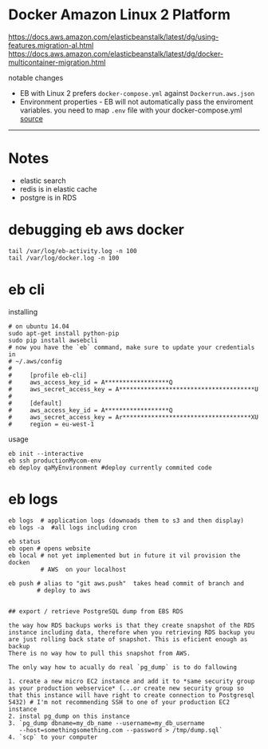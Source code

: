 # Docker Amazon Linux 2 Platform

https://docs.aws.amazon.com/elasticbeanstalk/latest/dg/using-features.migration-al.html
https://docs.aws.amazon.com/elasticbeanstalk/latest/dg/docker-multicontainer-migration.html


notable changes

* EB with Linux 2 prefers `docker-compose.yml` against
  `Dockerrun.aws.json`
* Environment properties - EB will not automatically pass the
  enviroment variables. you need to map `.env` file with your
docker-compose.yml
[source](https://docs.aws.amazon.com/elasticbeanstalk/latest/dg/create_deploy_docker.container.console.html#docker-env-cfg.env-variables)



-------------------------------------

# Notes

* elastic search
* redis is in elastic cache
* postgre is in RDS


# debugging eb aws docker

```
tail /var/log/eb-activity.log -n 100
tail /var/log/docker.log -n 100

```


# eb cli

installing

```
# on ubuntu 14.04
sudo apt-get install python-pip
sudo pip install awsebcli
# now you have the `eb` command, make sure to update your credentials in
# ~/.aws/config
#
#     [profile eb-cli]
#     aws_access_key_id = A******************Q
#     aws_secret_access_key = A**************************************U
#     
#     [default]
#     aws_access_key_id = A******************Q
#     aws_secret_access_key = Ar************************************XU
#     region = eu-west-1

```

usage

```
eb init --interactive
eb ssh productionMycom-env
eb deploy qaMyEnvironment #deploy currently commited code
```





# eb logs

```
eb logs  # application logs (downoads them to s3 and then display)
eb logs -a  #all logs including cron 

eb status
eb open # opens website
eb local # not yet implemented but in future it vil provision the docken
         # AWS  on your localhost

eb push # alias to "git aws.push"  takes head commit of branch and
        # deploy to aws


## export / retrieve PostgreSQL dump from EBS RDS

the way how RDS backups works is that they create snapshot of the RDS
instance including data, therefore when you retrieving RDS backup you
are just rolling back state of snapshot. This is eficient enough as
backup
There is no way how to pull this snapshot from AWS. 

The only way how to acually do real `pg_dump` is to do fallowing

1. create a new micro EC2 instance and add it to *same security group as your production webservice* (...or create new security group so that this instance will have right to create connection to Postgresql 5432) # I'm not recommending SSH to one of your production EC2 instance
2. instal pg_dump on this instance 
3. `pg_dump dbname=my_db_name --username=my_db_username
   --host=somethingsomething.com --password > /tmp/dump.sql`
4. `scp` to your computer

